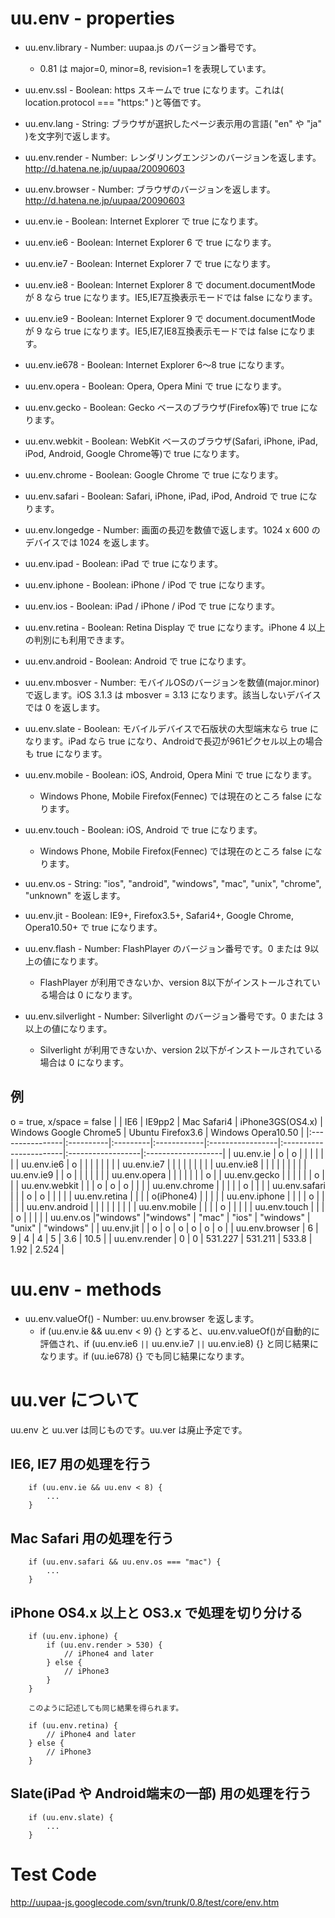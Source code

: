 

# uu.env - properties #

  * uu.env.library - Number: uupaa.js のバージョン番号です。
    * 0.81 は major=0, minor=8, revision=1 を表現しています。
  * uu.env.ssl - Boolean: https スキームで true になります。これは( location.protocol === "https:" )と等価です。
  * uu.env.lang - String: ブラウザが選択したページ表示用の言語( "en" や "ja" )を文字列で返します。
  * uu.env.render - Number: レンダリングエンジンのバージョンを返します。http://d.hatena.ne.jp/uupaa/20090603
  * uu.env.browser - Number: ブラウザのバージョンを返します。 http://d.hatena.ne.jp/uupaa/20090603

  * uu.env.ie - Boolean: Internet Explorer で true になります。
  * uu.env.ie6 - Boolean: Internet Explorer 6 で true になります。
  * uu.env.ie7 - Boolean: Internet Explorer 7 で true になります。
  * uu.env.ie8 - Boolean: Internet Explorer 8 で document.documentMode が 8 なら true になります。IE5,IE7互換表示モードでは false になります。
  * uu.env.ie9 - Boolean: Internet Explorer 9 で document.documentMode が 9 なら true になります。IE5,IE7,IE8互換表示モードでは false になります。
  * uu.env.ie678 - Boolean: Internet Explorer 6～8 true になります。
  * uu.env.opera - Boolean: Opera, Opera Mini で true になります。
  * uu.env.gecko - Boolean: Gecko ベースのブラウザ(Firefox等)で true になります。
  * uu.env.webkit - Boolean: WebKit ベースのブラウザ(Safari, iPhone, iPad, iPod, Android,  Google Chrome等)で true になります。
  * uu.env.chrome - Boolean: Google Chrome で true になります。
  * uu.env.safari - Boolean: Safari, iPhone, iPad, iPod, Android で true になります。
  * uu.env.longedge - Number: 画面の長辺を数値で返します。1024 x 600 のデバイスでは 1024 を返します。
  * uu.env.ipad - Boolean: iPad で true になります。
  * uu.env.iphone - Boolean: iPhone / iPod で true になります。
  * uu.env.ios - Boolean: iPad / iPhone / iPod で true になります。
  * uu.env.retina - Boolean: Retina Display で true になります。iPhone 4 以上の判別にも利用できます。
  * uu.env.android - Boolean: Android で true になります。
  * uu.env.mbosver - Number: モバイルOSのバージョンを数値(major.minor)で返します。iOS 3.1.3 は mbosver = 3.13 になります。該当しないデバイスでは 0 を返します。
  * uu.env.slate - Boolean: モバイルデバイスで石版状の大型端末なら true になります。iPad なら true になり、Androidで長辺が961ピクセル以上の場合も true になります。
  * uu.env.mobile - Boolean: iOS, Android, Opera Mini で true になります。
    * Windows Phone, Mobile Firefox(Fennec) では現在のところ false になります。
  * uu.env.touch - Boolean: iOS, Android で true になります。
    * Windows Phone, Mobile Firefox(Fennec) では現在のところ false になります。
  * uu.env.os - String: "ios", "android", "windows", "mac", "unix", "chrome", "unknown" を返します。
  * uu.env.jit - Boolean: IE9+, Firefox3.5+, Safari4+, Google Chrome, Opera10.50+ で true になります。
  * uu.env.flash - Number: FlashPlayer のバージョン番号です。0 または 9以上の値になります。
    * FlashPlayer が利用できないか、version 8以下がインストールされている場合は 0 になります。
  * uu.env.silverlight - Number: Silverlight のバージョン番号です。0 または 3以上の値になります。
    * Silverlight が利用できないか、version 2以下がインストールされている場合は 0 になります。


## 例 ##

o = true, x/space = false
|                 |   IE6     | IE9pp2   | Mac Safari4 | iPhone3GS(OS4.x) | Windows Google Chrome5 | Ubuntu Firefox3.6 | Windows Opera10.50 |
|:----------------|:----------|:---------|:------------|:-----------------|:-----------------------|:------------------|:-------------------|
| uu.env.ie       |   o       |   o      |             |                  |                        |                    |                    |
| uu.env.ie6      |   o       |          |             |                  |                        |                    |                    |
| uu.env.ie7      |           |          |             |                  |                        |                    |                    |
| uu.env.ie8      |           |          |             |                  |                        |                    |                    |
| uu.env.ie9      |           |   o      |             |                  |                        |                    |                    |
| uu.env.opera    |           |          |             |                  |                        |                    |        o           |
| uu.env.gecko    |           |          |             |                  |                        |      o             |                    |
| uu.env.webkit   |           |          |     o       |        o         |       o                |                    |                    |
| uu.env.chrome   |           |          |             |                  |       o                |                    |                    |
| uu.env.safari   |           |          |     o       |        o         |                        |                    |                    |
| uu.env.retina   |           |          |             |    o(iPhone4)    |                        |                    |                    |
| uu.env.iphone   |           |          |             |        o         |                        |                    |                    |
| uu.env.android  |           |          |             |                  |                        |                    |                    |
| uu.env.mobile   |           |          |             |        o         |                        |                    |                    |
| uu.env.touch    |           |          |             |        o         |                        |                    |                    |
| uu.env.os       |"windows"  |"windows" |   "mac"     |    "ios"         |  "windows"             |   "unix"           |    "windows"       |
| uu.env.jit      |           |    o     |     o       |        o         |       o                |      o             |        o           |
| uu.env.browser  |   6       |    9     |     4       |        4         |      5                 |      3.6           |        10.5        |
| uu.env.render   |   0       |    0     |  531.227    |       531.211    |    533.8               |     1.92           |       2.524        |

# uu.env - methods #
  * uu.env.valueOf() - Number: uu.env.browser を返します。
    * if (uu.env.ie && uu.env < 9) {} とすると、uu.env.valueOf()が自動的に評価され、if (uu.env.ie6 `||` uu.env.ie7 `||` uu.env.ie8) {} と同じ結果になります。if (uu.ie678) {} でも同じ結果になります。

# uu.ver について #
uu.env と uu.ver は同じものです。uu.ver は廃止予定です。

## IE6, IE7 用の処理を行う ##
```
    if (uu.env.ie && uu.env < 8) {
        ...
    }
```

## Mac Safari 用の処理を行う ##
```
    if (uu.env.safari && uu.env.os === "mac") {
        ...
    }
```

## iPhone OS4.x 以上と OS3.x で処理を切り分ける ##
```
    if (uu.env.iphone) {
        if (uu.env.render > 530) {
            // iPhone4 and later
        } else {
            // iPhone3
        }
    }

    このように記述しても同じ結果を得られます。

    if (uu.env.retina) {
        // iPhone4 and later
    } else {
        // iPhone3
    }
```

## Slate(iPad や Android端末の一部) 用の処理を行う ##
```
    if (uu.env.slate) {
        ...
    }
```


# Test Code #
http://uupaa-js.googlecode.com/svn/trunk/0.8/test/core/env.htm